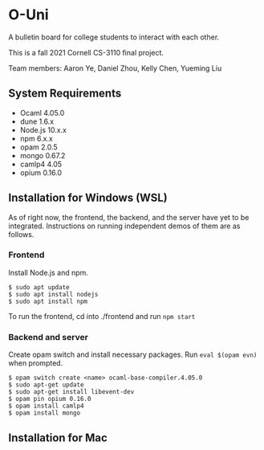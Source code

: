 # O-Uni

A bulletin board for college students to interact with each other. 

This is a fall 2021 Cornell CS-3110 final project.

Team members: Aaron Ye, Daniel Zhou, Kelly Chen, Yueming Liu

## System Requirements

- Ocaml 4.05.0
- dune 1.6.x
- Node.js 10.x.x
- npm 6.x.x
- opam 2.0.5
- mongo 0.67.2
- camlp4 4.05
- opium 0.16.0

## Installation for Windows (WSL)

As of right now, the frontend, the backend, and the server have yet to be integrated. Instructions on running independent demos of them are as follows.

### Frontend

Install Node.js and npm.

```
$ sudo apt update
$ sudo apt install nodejs
$ sudo apt install npm
```

To run the frontend, cd into ./frontend and run `npm start`

### Backend and server

Create opam switch and install necessary packages. Run `eval $(opam evn)` when prompted. 

```
$ opam switch create <name> ocaml-base-compiler.4.05.0
$ sudo apt-get update
$ sudo apt-get install libevent-dev 
$ opam pin opium 0.16.0
$ opam install camlp4
$ opam install mongo
```

## Installation for Mac